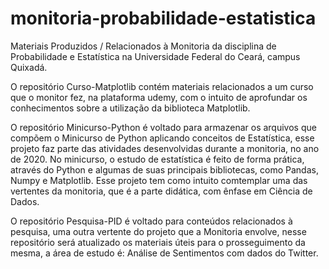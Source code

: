 # monitoria-probabilidade-estatistica
Materiais Produzidos / Relacionados à Monitoria da disciplina de Probabilidade e Estatística na Universidade Federal do Ceará, campus Quixadá.

O repositório Curso-Matplotlib contém materiais relacionados a um curso que o monitor fez, na plataforma udemy, com o intuito de aprofundar os conhecimentos sobre a utilização da biblioteca Matplotlib.

O repositório Minicurso-Python é voltado para armazenar os arquivos que compõem o Minicurso de Python aplicando conceitos de Estatística, esse projeto faz parte das atividades desenvolvidas durante a monitoria, no ano de 2020. No minicurso, o estudo de estatística é feito de forma prática, através do Python e algumas de suas principais bibliotecas, como Pandas, Numpy e Matplotlib. Esse projeto tem como intuito comtemplar uma das vertentes da monitoria, que é a parte didática, com ênfase em Ciência de Dados. 

O repositório Pesquisa-PID é voltado para conteúdos relacionados à pesquisa, uma outra vertente do projeto que a Monitoria envolve, nesse repositório será atualizado os materiais úteis para o prosseguimento da mesma, a área de estudo é: Análise de Sentimentos com dados do Twitter.
